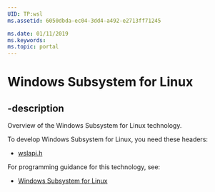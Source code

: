```yaml
---
UID: TP:wsl
ms.assetid: 6050dbda-ec04-3dd4-a492-e2713ff71245

ms.date: 01/11/2019
ms.keywords: 
ms.topic: portal
---
```


# Windows Subsystem for Linux

## -description

Overview of the Windows Subsystem for Linux technology.

To develop Windows Subsystem for Linux, you need these headers:

 * [wslapi.h](../wslapi/index.md)

For programming guidance for this technology, see:
* [Windows Subsystem for Linux](/windows/wsl)

